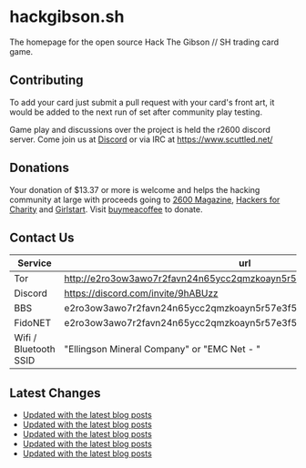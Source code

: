 # hackgibson.sh
The homepage for the open source Hack The Gibson // SH trading card game.


## Contributing

To add your card just submit a pull request with your card's front art, it would be added to the next run of set after community play testing.

Game play and discussions over the project is held the r2600 discord server. Come join us at [Discord](https://discord.com/invite/9hABUzz) or via IRC at https://www.scuttled.net/


## Donations

Your donation of $13.37 or more is welcome and helps the hacking community at large with proceeds going to [2600 Magazine](https://2600.com/), [Hackers for Charity](https://hackersforcharity.org) and [Girlstart](https://girlstart.org).  Visit [buymeacoffee](https://www.buymeacoffee.com/hackgibson.sh) to donate.


## Contact Us

Service | url
-|-
Tor | http://e2ro3ow3awo7r2favn24n65ycc2qmzkoayn5r57e3f56nvjwdcgg32ad.onion
Discord | https://discord.com/invite/9hABUzz
BBS | e2ro3ow3awo7r2favn24n65ycc2qmzkoayn5r57e3f56nvjwdcgg32ad.onion:23
FidoNET | e2ro3ow3awo7r2favn24n65ycc2qmzkoayn5r57e3f56nvjwdcgg32ad.onion:24554
Wifi / Bluetooth SSID | "Ellingson Mineral Company" or "EMC Net - <fidonet address>"

## Latest Changes
<!-- BLOG-POST-LIST:START -->
- [Updated with the latest blog posts](https://github.com/DFW2600/hackgibson.sh/commit/20691d781dccc79c177871ada00f5a0d8f49211c)
- [Updated with the latest blog posts](https://github.com/DFW2600/hackgibson.sh/commit/3e57d076e581f8e97776ab301159b9755f4f49e2)
- [Updated with the latest blog posts](https://github.com/DFW2600/hackgibson.sh/commit/a7257e771aadeb3233e4af1e2e8c5134f8d63e90)
- [Updated with the latest blog posts](https://github.com/DFW2600/hackgibson.sh/commit/5112abc9592a30a821890a70e7d849e12c1a8957)
- [Updated with the latest blog posts](https://github.com/DFW2600/hackgibson.sh/commit/f866c1b5adec45429d8813ee9a553fdf4451e6d3)
<!-- BLOG-POST-LIST:END -->
